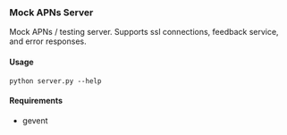 ### Mock APNs Server

Mock APNs / testing server. Supports ssl connections, feedback service, and error responses.

#### Usage

```
python server.py --help
```

#### Requirements

* gevent

